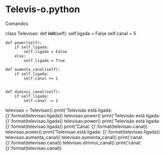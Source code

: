 # Televis-o.python
Comandos


class Televisao:
    def __init__(self):
        self.ligada = False
        self.canal = 5

    def power(self):
        if self.ligada:
            self.ligada = False
        else:
            self.ligada = True

    def aumenta_canal(self):
        if self.ligada:
            self.canal += 1


    def diminui_canal(self):
        if self.ligada:
            self.canal -= 1

televisao = Televisao()
print('Televisão está ligada: {}'.format(televisao.ligada))
televisao.power()
print('Televisão está ligada: {}'.format(televisao.ligada))
televisao.power()
print('Televisão está ligada: {}'.format(televisao.ligada))
print('Canal: {}'.format(televisao.canal))
televisao.power()
print('Televisao está ligada: {}'.format(televisao.ligada))
televisao.aumenta_canal()
televisao.aumenta_canal()
print('canal: {}'.format(televisao.canal))
televisao.diminui_canal()
print('canal: {}'.format(televisao.canal))

